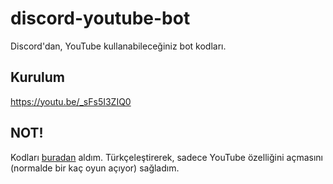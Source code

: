 # discord-youtube-bot
Discord'dan, YouTube kullanabileceğiniz bot kodları.

## Kurulum
https://youtu.be/_sFs5I3ZIQ0

## NOT!
Kodları [buradan](https://github.com/Snowflake107/youtube-together-bot) aldım. Türkçeleştirerek, sadece YouTube özelliğini açmasını (normalde bir kaç oyun açıyor) sağladım.
